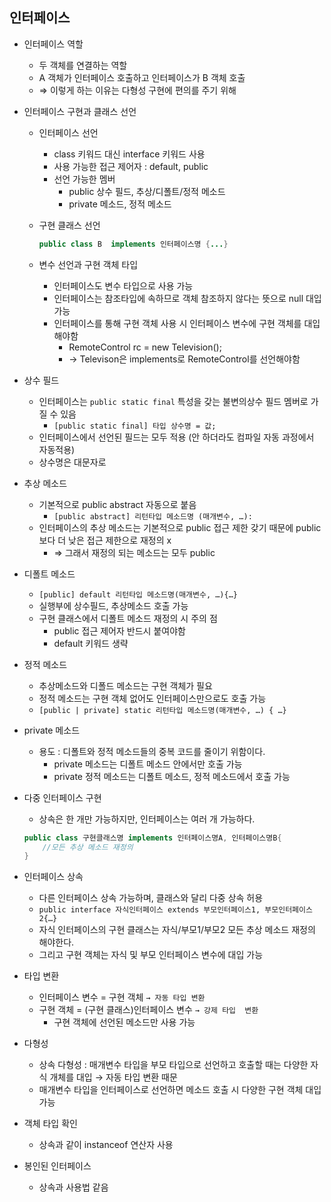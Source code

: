 
## 인터페이스

- 인터페이스 역할
    - 두 객체를 연결하는 역할
    - A 객체가 인터페이스 호출하고 인터페이스가 B 객체 호출
    - ⇒ 이렇게 하는 이유는 다형성 구현에 편의를 주기 위해

- 인터페이스 구현과 클래스 선언
    - 인터페이스 선언
        - class 키워드 대신 interface 키워드 사용
        - 사용 가능한 접근 제어자  : default, public
        - 선언 가능한 멤버
            - public 상수 필드, 추상/디폴트/정적 메소드
            - private 메소드, 정적 메소드
    - 구현 클래스 선언

        ```java
        public class B  implements 인터페이스명 {...}
        ```

    - 변수 선언과 구현 객체 타입
        - 인터페이스도 변수 타입으로 사용 가능
        - 인터페이스는 참조타입에 속하므로 객체 참조하지 않다는 뜻으로 null 대입 가능
        - 인터페이스를 통해 구현 객체 사용 시 인터페이스 변수에 구현 객체를 대입해야함
            - RemoteControl rc = new Television();
            - → Televison은 implements로 RemoteControl를 선언해야함

- 상수 필드
    - 인터페이스는 `public static final`  특성을 갖는 불변의상수 필드 멤버로 가질 수 있음
        - `[public static final] 타입 상수명 = 값;`
    - 인터페이스에서 선언된 필드는 모두 적용
      (안 하더라도 컴파일 자동 과정에서 자동적용)
    - 상수명은 대문자로

- 추상 메소드
    - 기본적으로 public abstract 자동으로 붙음
        - `[public abstract] 리턴타입 메소드명 (매개변수, …):`
    - 인터페이스의 추상 메소드는 기본적으로 public 접근 제한 갖기 때문에 public 보다 더 낮은 접근 제한으로 재정의 x
        - ⇒ 그래서 재정의 되는 메소드는 모두 public

- 디폴트 메소드
    - `[public] default 리턴타입 메소드명(매개변수, …){…}`
    - 실행부에 상수필드, 추상메소드 호출 가능
    - 구현 클래스에서 디폴트 메소드 재정의 시 주의 점
        - public 접근 제어자 반드시 붙여야함
        - default 키워드 생략

- 정적 메소드
    - 추상메소드와 디폴드 메소드는 구현 객체가 필요
    - 정적 메소드는 구현 객체 없어도 인터페이스만으로도 호출 가능
    - `[public | private] static 리턴타입 메소드명(매개변수, …) { …}`

- private 메소드
    - 용도 : 디폴트와 정적 메소드들의 중복 코드를 줄이기 위함이다.
        - private 메소드는 디폴트 메소드 안에서만 호출 가능
        - private 정적 메소드는 디폴트 메소드, 정적 메소드에서 호출 가능

- 다중 인터페이스 구현
    - 상속은 한 개만 가능하지만, 인터페이스는 여러 개 가능하다.

    ```java
    public class 구현클래스명 implements 인터페이스명A, 인터페이스명B{
    	//모든 추상 메소드 재정의
    }
    ```


- 인터페이스 상속
    - 다른 인터페이스 상속 가능하며, 클래스와 달리 다중 상속 허용
    - `public interface 자식인터페이스 extends 부모인터페이스1, 부모인터페이스2{…}`
    - 자식 인터페이스의 구현 클래스는 자식/부모1/부모2 모든 추상 메소드 재정의 해야한다.
    - 그리고 구현 객체는 자식 및 부모 인터페이스 변수에 대입 가능

- 타입 변환
    - 인터페이스 변수 = 구현 객체 `→ 자동 타입 변환`
    - 구현 객체 = (구현 클래스)인터페이스 변수 `→ 강제 타입  변환`
        - 구현 객체에 선언된 메소드만 사용 가능

- 다형성
    - 상속 다형성 : 매개변수 타입을 부모 타입으로 선언하고 호출할 때는 다양한 자식 개체를 대입 → 자동 타입 변환 때문
    - 매개변수 타입을 인터페이스로 선언하면 메소드 호출 시 다양한 구현 객체 대입 가능

- 객체 타입 확인
    - 상속과 같이 instanceof 연산자 사용

- 봉인된 인터페이스
    - 상속과 사용법 같음